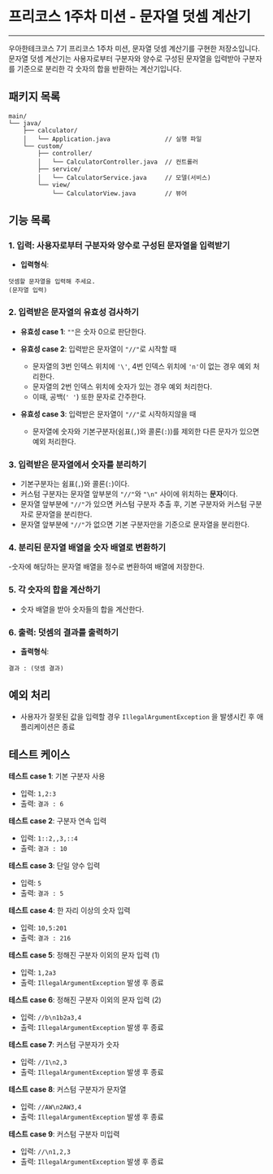 # 프리코스 1주차 미션 - 문자열 덧셈 계산기

---
우아한테크코스 7기 프리코스 1주차 미션, 문자열 덧셈 계산기를 구현한 저장소입니다.
문자열 덧셈 계산기는 사용자로부터 구분자와 양수로 구성된 문자열을 입력받아 구분자를 기준으로 분리한 각 숫자의 합을 반환하는 계산기입니다.

## 패키지 목록

```
main/
└── java/
    ├── calculator/
    │   └── Application.java               // 실행 파일
    └── custom/
        ├── controller/
        │   └── CalculatorController.java  // 컨트롤러
        ├── service/
        │   └── CalculatorService.java     // 모델(서비스)
        └── view/
            └── CalculatorView.java        // 뷰어
```

## 기능 목록

### 1. 입력: 사용자로부터 구분자와 양수로 구성된 문자열을 입력받기

- **입력형식**:

```입력형식
덧셈할 문자열을 입력해 주세요.
(문자열 입력)
```

### 2. 입력받은 문자열의 유효성 검사하기

- **유효성 case 1**: `""`은 숫자 0으로 판단한다.

- **유효성 case 2**: 입력받은 문자열이 `"//"`로 시작할 때
    - 문자열의 3번 인덱스 위치에 `'\'`, 4번 인덱스 위치에 `'n'`이 없는 경우 예외 처리한다.
    - 문자열의 2번 인덱스 위치에 숫자가 있는 경우 예외 처리한다.
    - 이때, 공백(`' '`) 또한 문자로 간주한다.

- **유효성 case 3**: 입력받은 문자열이 `"//"`로 시작하지않을 때
    - 문자열에 숫자와 기본구분자(쉼표(`,`)와 콜론(`:`))를 제외한 다른 문자가 있으면 예외 처리한다.

### 3. 입력받은 문자열에서 숫자를 분리하기

- 기본구분자는 쉼표(`,`)와 콜론(`:`)이다.
- 커스텀 구분자는 문자열 앞부분의 `"//"`와 `"\n"` 사이에 위치하는 **문자**이다.
- 문자열 앞부분에 `"//"`가 있으면 커스텀 구분자 추출 후, 기본 구분자와 커스텀 구분자로 문자열을 분리한다.
- 문자열 앞부분에 `"//"`가 없으면 기본 구분자만을 기준으로 문자열을 분리한다.

### 4. 분리된 문자열 배열을 숫자 배열로 변환하기

-숫자에 해당하는 문자열 배열을 정수로 변환하여 배열에 저장한다.

### 5. 각 숫자의 합을 계산하기

- 숫자 배열을 받아 숫자들의 합을 계산한다.

### 6. 출력: 덧셈의 결과를 출력하기

- **출력형식**:

```출력형식
결과 : (덧셈 결과)
```

## 예외 처리

- 사용자가 잘못된 값을 입력할 경우 `IllegalArgumentException` 을 발생시킨 후 애플리케이션은 종료

## 테스트 케이스

**테스트 case 1**: 기본 구분자 사용

- 입력: `1,2:3`
- 출력: `결과 : 6`

**테스트 case 2**: 구분자 연속 입력

- 입력: `1::2,,3,::4`
- 출력: `결과 : 10`

**테스트 case 3**: 단일 양수 입력

- 입력: `5`
- 출력: `결과 : 5`

**테스트 case 4**: 한 자리 이상의 숫자 입력

- 입력: `10,5:201`
- 출력: `결과 : 216`

**테스트 case 5**: 정해진 구분자 이외의 문자 입력 (1)

- 입력: `1,2a3`
- 출력: `IllegalArgumentException` 발생 후 종료

**테스트 case 6**: 정해진 구분자 이외의 문자 입력 (2)

- 입력: `//b\n1b2a3,4`
- 출력: `IllegalArgumentException` 발생 후 종료

**테스트 case 7**: 커스텀 구분자가 숫자

- 입력: `//1\n2,3`
- 출력: `IllegalArgumentException` 발생 후 종료

**테스트 case 8**: 커스텀 구분자가 문자열

- 입력: `//AW\n2AW3,4`
- 출력: `IllegalArgumentException` 발생 후 종료

**테스트 case 9**: 커스텀 구분자 미입력

- 입력: `//\n1,2,3`
- 출력: `IllegalArgumentException` 발생 후 종료
